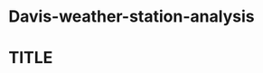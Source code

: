 # Davis-weather-station-analysis

<!DOCTYPE html>
<html lang="en" dir="ltr">
  <h1> TITLE </h1>
</html>

